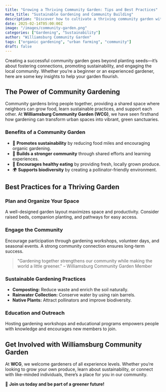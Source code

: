 ```yaml
---
title: "Growing a Thriving Community Garden: Tips and Best Practices"
meta_title: "Sustainable Gardening and Community Building"
description: "Discover how to cultivate a thriving community garden with sustainable practices, community engagement, and urban farming techniques."
date: 2025-02-14T05:00:00Z
image: "/images/community-garden.png"
categories: ["Gardening", "Sustainability"]
author: "Williamsburg Community Garden"
tags: ["organic gardening", "urban farming", "community"]
draft: false
---
```


Creating a successful community garden goes beyond planting seeds—it’s about fostering connections, promoting sustainability, and engaging the local community. Whether you’re a beginner or an experienced gardener, here are some key insights to help your garden flourish.  

## The Power of Community Gardening  

Community gardens bring people together, providing a shared space where neighbors can grow food, learn sustainable practices, and support each other. At **Williamsburg Community Garden (WCG)**, we have seen firsthand how gardening can transform urban spaces into vibrant, green sanctuaries.  

### Benefits of a Community Garden  
- 🌱 **Promotes sustainability** by reducing food miles and encouraging organic gardening.  
- 🤝 **Builds a stronger community** through shared efforts and learning experiences.  
- 🥦 **Encourages healthy eating** by providing fresh, locally grown produce.  
- 🌍 **Supports biodiversity** by creating a pollinator-friendly environment.  

## Best Practices for a Thriving Garden  

### **Plan and Organize Your Space**  
A well-designed garden layout maximizes space and productivity. Consider raised beds, companion planting, and pathways for easy access.  

### **Engage the Community**  
Encourage participation through gardening workshops, volunteer days, and seasonal events. A strong community connection ensures long-term success.  

> "Gardening together strengthens our community while making the world a little greener." – Williamsburg Community Garden Member  

### **Sustainable Gardening Practices**  
- **Composting:** Reduce waste and enrich the soil naturally.  
- **Rainwater Collection:** Conserve water by using rain barrels.  
- **Native Plants:** Attract pollinators and improve biodiversity.  

### **Education and Outreach**  
Hosting gardening workshops and educational programs empowers people with knowledge and encourages new members to join.  

## Get Involved with Williamsburg Community Garden  

At **WCG**, we welcome gardeners of all experience levels. Whether you’re looking to grow your own produce, learn about sustainability, or connect with like-minded individuals, there’s a place for you in our community.  

🌻 **Join us today and be part of a greener future!**  
